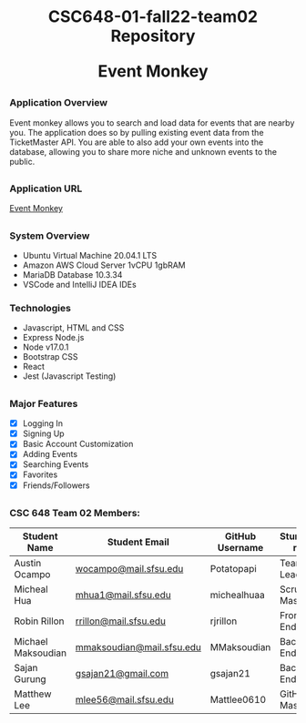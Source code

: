<h1 align='center'>
CSC648-01-fall22-team02 Repository

Event Monkey
</h1>

<h3>
Application Overview
</h3>
Event monkey allows you to search and load data for events that are nearby you. The application does so by pulling existing event data from the TicketMaster API. You are able to also add your own events into the database, allowing you to share more niche and unknown events to the public. 

<h2>

<h3>
Application URL
</h3>

[Event Monkey](http://eventmonkey.xyz/ "Event Monkey")

<h2>

<h3>
System Overview
</h3>

- Ubuntu Virtual Machine 20.04.1 LTS
- Amazon AWS Cloud Server 1vCPU 1gbRAM
- MariaDB Database 10.3.34
- VSCode and IntelliJ IDEA IDEs

<h3>
Technologies
</h3>

- Javascript, HTML and CSS
- Express Node.js
- Node v17.0.1 
- Bootstrap CSS
- React
- Jest (Javascript Testing)

<h2>

<h3>
Major Features
</h3>

<!-- replace space inside brackets with x in order to mark as checked/completed -->
  
- [x] Logging In
- [x] Signing Up
- [x] Basic Account Customization
- [x] Adding Events
- [x] Searching Events
- [x] Favorites
- [x] Friends/Followers

<h2>

<h3>
CSC 648 Team 02 Members:
</h3>

| Student Name       | Student Email             | GitHub Username | Stundet's role |
|--------------------|---------------------------|-----------------|----------------|
| Austin Ocampo      | wocampo@mail.sfsu.edu     | Potatopapi      | Team Leader    |
| Micheal Hua        | mhua1@mail.sfsu.edu       | michealhuaa     | Scrum Master   |
| Robin Rillon       | rrillon@mail.sfsu.edu     | rjrillon        | Front-End Lead |
| Michael Maksoudian | mmaksoudian@mail.sfsu.edu | MMaksoudian     | Back-End Lead  |
| Sajan Gurung       | gsajan21@gmail.com        | gsajan21        | Back-End Lead  |
| Matthew Lee        | mlee56@mail.sfsu.edu      | Mattlee0610     | GitHub Master  |
